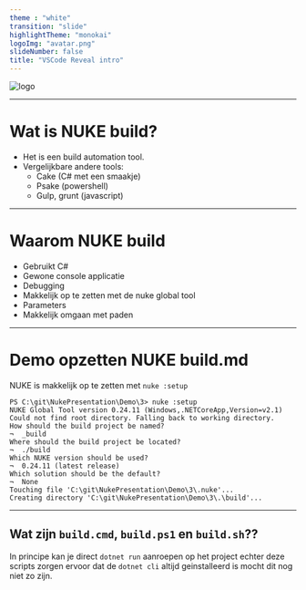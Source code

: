 ```yaml
---
theme : "white"
transition: "slide"
highlightTheme: "monokai"
logoImg: "avatar.png"
slideNumber: false
title: "VSCode Reveal intro"
---
```


![logo](/avatar.png)

---

# Wat is NUKE build?
- Het is een build automation tool. 
- Vergelijkbare andere tools:
  - Cake (C# met een smaakje)
  - Psake (powershell)
  - Gulp, grunt (javascript)

---

# Waarom NUKE build
- Gebruikt C#
- Gewone console applicatie
- Debugging
- Makkelijk op te zetten met de nuke global tool
- Parameters
- Makkelijk omgaan met paden

---

# Demo opzetten NUKE build.md

NUKE is makkelijk op te zetten met `nuke :setup`
```
PS C:\git\NukePresentation\Demo\3> nuke :setup
NUKE Global Tool version 0.24.11 (Windows,.NETCoreApp,Version=v2.1)
Could not find root directory. Falling back to working directory.
How should the build project be named?
¬  _build                                                                                                                                                                                                                                                       
Where should the build project be located?
¬  ./build                                                                                                                                                                                                                                                      
Which NUKE version should be used?
¬  0.24.11 (latest release)
Which solution should be the default?                                                                                                                                                                                                                           
¬  None                                                                                                                                                                                                                                                         
Touching file 'C:\git\NukePresentation\Demo\3\.nuke'...
Creating directory 'C:\git\NukePresentation\Demo\3\.\build'...
```

---

## Wat zijn `build.cmd`, `build.ps1` en `build.sh`??
In principe kan je direct `dotnet run` aanroepen op het project echter deze scripts zorgen ervoor dat de `dotnet cli` altijd geinstalleerd is mocht dit nog niet zo zijn.